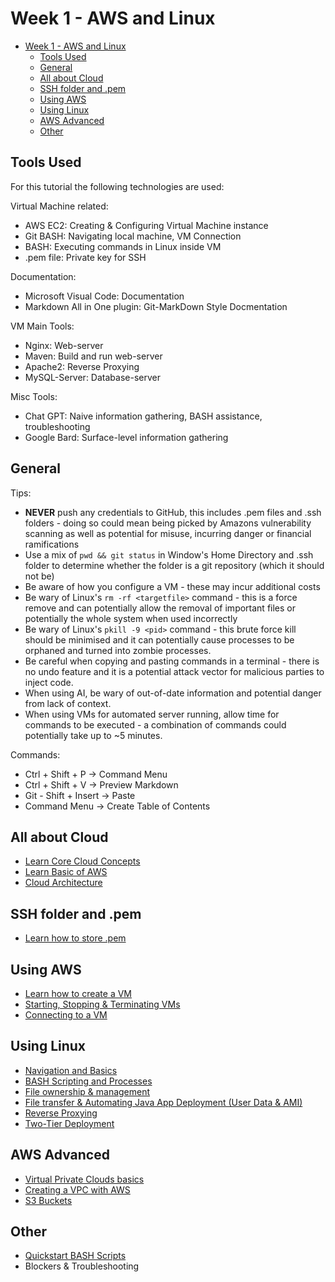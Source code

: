 # Week 1 - AWS and Linux

- [Week 1 - AWS and Linux](#week-1---aws-and-linux)
  - [Tools Used](#tools-used)
  - [General](#general)
  - [All about Cloud](#all-about-cloud)
  - [SSH folder and .pem](#ssh-folder-and-pem)
  - [Using AWS](#using-aws)
  - [Using Linux](#using-linux)
  - [AWS Advanced](#aws-advanced)
  - [Other](#other)

## Tools Used
For this tutorial the following technologies are used:

Virtual Machine related:
* AWS EC2: Creating & Configuring Virtual Machine instance
* Git BASH: Navigating local machine, VM Connection
* BASH: Executing commands in Linux inside VM
* .pem file: Private key for SSH
  
Documentation:
* Microsoft Visual Code: Documentation
* Markdown All in One plugin: Git-MarkDown Style Docmentation 

VM Main Tools:
* Nginx: Web-server
* Maven: Build and run web-server
* Apache2: Reverse Proxying
* MySQL-Server: Database-server

Misc Tools:
* Chat GPT: Naive information gathering, BASH assistance, troubleshooting
* Google Bard: Surface-level information gathering

## General
Tips:
* **NEVER** push any credentials to GitHub, this includes .pem files and .ssh folders - doing so could mean being picked by Amazons vulnerability scanning as well as potential for misuse, incurring danger or financial ramifications
* Use a mix of ```pwd && git status``` in Window's Home Directory and .ssh folder to determine whether the folder is a git repository (which it should not be)
* Be aware of how you configure a VM - these may incur additional costs
* Be wary of Linux's ```rm -rf <targetfile>``` command - this is a force remove and can potentially allow the removal of important files or potentially the whole system when used incorrectly
* Be wary of Linux's ```pkill -9 <pid>``` command - this brute force kill should be minimised and it can potentially cause processes to be orphaned and turned into zombie processes.
* Be careful when copying and pasting commands in a terminal - there is no undo feature and it is a potential attack vector for malicious parties to inject code.
* When using AI, be wary of out-of-date information and potential danger from lack of context.
* When using VMs for automated server running, allow time for commands to be executed - a combination of commands could potentially take up to ~5 minutes.

Commands:
* Ctrl + Shift + P -> Command Menu
* Ctrl + Shift + V -> Preview Markdown
* Git - Shift + Insert -> Paste
* Command Menu -> Create Table of Contents

## All about Cloud
* [Learn Core Cloud Concepts](WhatIsCloud)
* [Learn Basic of AWS](AWS)
* [Cloud Architecture](CloudArchitecture/README.md)

## SSH folder and .pem
* [Learn how to store .pem](StoringSSH)

## Using AWS
* [Learn how to create a VM](CreatingAVM)
* [Starting, Stopping & Terminating VMs](StartStopVM)
* [Connecting to a VM](ConnectingToVM)

## Using Linux
* [Navigation and Basics](Linux)
* [BASH Scripting and Processes](Linux2)
* [File ownership & management](FileOwnership&Management)
* [File transfer & Automating Java App Deployment (User Data & AMI)](Linux3)
* [Reverse Proxying](ReverseProxySetup/README.md)
* [Two-Tier Deployment](TwoTierDeployment/README.md)

## AWS Advanced
* [Virtual Private Clouds basics](VPCs/README.md)
* [Creating a VPC with AWS](VPCCreate/README.md)
* [S3 Buckets](S3/README.md)

## Other
* [Quickstart BASH Scripts](QuickstartBash/README.md)
* Blockers & Troubleshooting